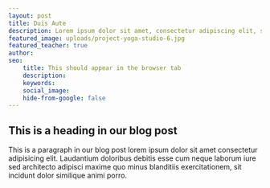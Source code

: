 ```yaml
---
layout: post
title: Duis Aute
description: Lorem ipsum dolor sit amet, consectetur adipiscing elit, sed do eiusmod tempor incididunt ut labore et dolore magna aliqua. 
featured_image: uploads/project-yoga-studio-6.jpg
featured_teacher: true
author: 
seo: 
    title: This should appear in the browser tab
    description: 
    keywords: 
    social_image: 
    hide-from-google: false
---
```


## This is a heading in our blog post 

This  is a paragraph in our blog post lorem ipsum dolor sit amet consectetur adipisicing elit. Laudantium doloribus debitis esse cum neque laborum iure sed architecto adipisci maxime quo minus blanditiis exercitationem, sit incidunt dolor similique animi porro.